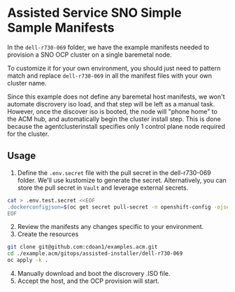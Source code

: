 # Assisted Service SNO Simple Sample Manifests

In the `dell-r730-069` folder, we have the example manifests needed to provision a SNO OCP cluster on a single baremetal node.

To customize it for your own environment, you should just need to pattern match and replace `dell-r730-069` in all the manifest files with your own cluster name.

Since this example does not define any baremetal host manifests, we won't automate discrovery iso load, and that step will be left as a manual task. However, once the discover iso is booted, the node will "phone home" to the ACM hub, and automatically begin the cluster install step. This is done because the agentclusterinstall specifies only 1 control plane node required for the cluster.

## Usage

1. Define the `.env.secret` file with the pull secret in the dell-r730-069 folder. We'll use kustomize to generate the secret. Alternatively, you can store the pull secret in `Vault` and leverage external secrets.

```bash
cat > .env.test.secret <<EOF
.dockerconfigjson=$(oc get secret pull-secret -n openshift-config -ojsonpath='{.data.\.dockerconfigjson}' | base64 --decode | jq -c .)
EOF
```

2. Review the manifests any changes specific to your environment.
3. Create the resources

```bash
git clone git@github.com:cdoan1/examples.acm.git
cd ./example.acm/gitops/assisted-installer/dell-r730-069
oc apply -k .
```

4. Manually download and boot the discrovery .ISO file.
5. Accept the host, and the OCP provision will start.
